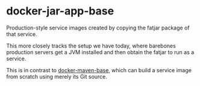 # docker-jar-app-base

Production-style service images created by copying the fatjar package of that service.

This more closely tracks the setup we have today, where barebones production servers get a JVM installed and then obtain the fatjar to run as a service.

This is in contrast to [docker-maven-base](https://github.com/Mendeley/docker-maven-base), which can build a service image from scratch using merely its Git source.
